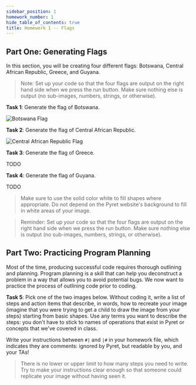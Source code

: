 ```yaml
---
sidebar_position: 1
homework_number: 1
hide_table_of_contents: true
title: Homework 1 -- Flags
---
```


## Part One: Generating Flags

In this section, you will be creating four different flags: Botswana, Central African Republic, Greece, and Guyana.

> Note: Set up your code so that the four flags are output on the right hand
> side when we press the run button. Make sure nothing else is output (no
> sub-images, numbers, strings, or otherwise).

**Task 1**: Generate the flag of Botswana. 

![Botswana Flag](/img/botswana.png)


**Task 2**: Generate the flag of Central African Republic.

![Central African Republic Flag](/img/car.png)

**Task 3**: Generate the flag of Greece.

TODO

**Task 4**: Generate the flag of Guyana.

TODO

> Make sure to use the solid color white to fill shapes where appropriate. Do
> not depend on the Pyret website's background to fill in white areas of your
> image.


> Reminder: Set up your code so that the four flags are output on the right hand
> side when we press the run button. Make sure nothing else is output (no
> sub-images, numbers, strings, or otherwise).

## Part Two: Practicing Program Planning

Most of the time, producing successful code requires thorough outlining and
planning. Program planning is a skill that can help you deconstruct a problem in
a way that allows you to avoid potential bugs. We now want to practice the
process of outlining code prior to coding.

**Task 5**: Pick one of the two images below. Without coding it, write a list of
steps and action items that describe, in words, how to recreate your image
(imagine that you were trying to get a child to draw the image from your steps)
starting from basic shapes. Use any terms you want to describe the steps: you
don't have to stick to names of operations that exist in Pyret or concepts that
we've covered in class.

Write your instructions between `#|` and `|#` in your homework file, which
indicates they are comments: ignored by Pyret, but readable by you, and your TAs!

> There is no lower or upper limit to how many steps you need to write. Try to
> make your instructions clear enough so that someone could replicate your image
> without having seen it.

